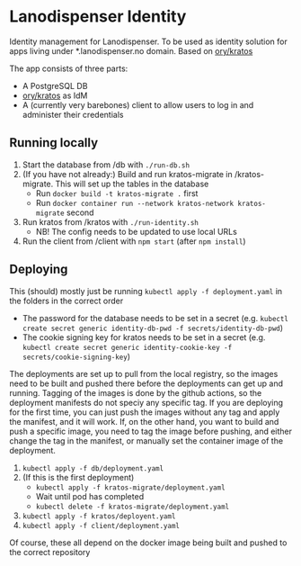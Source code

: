# Lanodispenser Identity

Identity management for Lanodispenser. To be used as identity solution for apps living under *.lanodispenser.no domain.
Based on [ory/kratos](https://github.com/ory/kratos)

The app consists of three parts:

* A PostgreSQL DB
* [ory/kratos](https://github.com/ory/kratos) as IdM
* A (currently very barebones) client to allow users to log in and administer their credentials

## Running locally

1. Start the database from /db with `./run-db.sh`
2. (If you have not already:) Build and run kratos-migrate in /kratos-migrate. This will set up the tables in the database
    - Run `docker build -t kratos-migrate .` first
    - Run `docker container run --network kratos-network kratos-migrate` second
3. Run kratos from /kratos with `./run-identity.sh`
    - NB! The config needs to be updated to use local URLs
4. Run the client from /client with `npm start` (after `npm install`)

## Deploying

This (should) mostly just be running `kubectl apply -f deployment.yaml` in the folders in the correct order

* The password for the database needs to be set in a secret (e.g. `kubectl create secret generic identity-db-pwd -f secrets/identity-db-pwd`)
* The cookie signing key for kratos needs to be set in a secret (e.g. `kubectl create secret generic identity-cookie-key -f secrets/cookie-signing-key`)

The deployments are set up to pull from the local registry, so the images need to be built and pushed there before the deployments can get up and running.
Tagging of the images is done by the github actions, so the deployment manifests do not speciy any specific tag. If you are deploying for the first time, you can just
push the images without any tag and apply the manifest, and it will work. If, on the other hand, you want to build and push a specific image, you need to tag the image
before pushing, and either change the tag in the manifest, or manually set the container image of the deployment.

1. `kubectl apply -f db/deployment.yaml`
2. (If this is the first deployment)
    - `kubectl apply -f kratos-migrate/deployment.yaml`
    - Wait until pod has completed
    - `kubectl delete -f kratos-migrate/deployment.yaml`
3. `kubectl apply -f kratos/deployent.yaml`
4. `kubectl apply -f client/deployment.yaml`

Of course, these all depend on the docker image being built and pushed to the correct repository